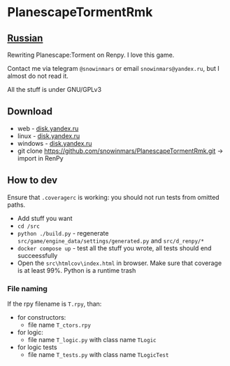 # PlanescapeTormentRmk


## [Russian](README.md)

Rewriting Planescape:Torment on Renpy. I love this game.

Contact me via telegram `@snowinmars` or email `snowinmars@yandex.ru`, but I almost do not read it.

All the stuff is under GNU/GPLv3


## Download

- web - [disk.yandex.ru](https://disk.yandex.ru/d/TTph3ogZGefF7A)
- linux - [disk.yandex.ru](https://disk.yandex.ru/d/HJ8LRoIef_Qggg)
- windows - [disk.yandex.ru](https://disk.yandex.ru/d/PlHSTvLyQIAUMQ)
- git clone https://github.com/snowinmars/PlanescapeTormentRmk.git -> import in RenPy


## How to dev

Ensure that `.coveragerc` is working: you should not run tests from omitted paths.

- Add stuff you want
- `cd /src`
- `python ./build.py` - regenerate `src/game/engine_data/settings/generated.py` and `src/d_renpy/*`
- `docker compose up` - test all the stuff you wrote, all tests should end succeessfully
- Open the `src\htmlcov\index.html` in browser. Make sure that coverage is at least 99%. Python is a runtime trash


### File naming

If the rpy filename is `T.rpy`, than:
- for constructors:
  - file name `T_ctors.rpy`
- for logic:
  - file name `T_logic.py` with class name `TLogic`
- for logic tests
  - file name `T_tests.py` with class name `TLogicTest`
